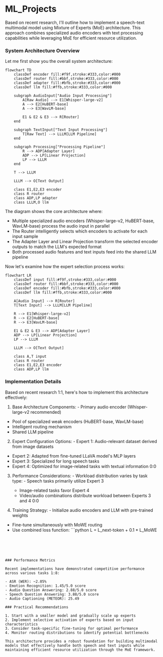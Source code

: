 # ML_Projects

Based on recent research, I'll outline how to implement a speech-text multimodal model using Mixture of Experts (MoE) architecture. This approach combines specialized audio encoders with text processing capabilities while leveraging MoE for efficient resource utilization.

### System Architecture Overview

Let me first show you the overall system architecture:

```mermaid
flowchart TD
    classDef encoder fill:#f9f,stroke:#333,color:#000
    classDef router fill:#bbf,stroke:#333,color:#000
    classDef adapter fill:#bfb,stroke:#333,color:#000
    classDef llm fill:#ffb,stroke:#333,color:#000
    
    subgraph AudioInput["Audio Input Processing"]
        A[Raw Audio] --> E1[Whisper-large-v2]
        A --> E2[HuBERT-base]
        A --> E3[WavLM-base]
        
        E1 & E2 & E3 --> R[Router]
    end
    
    subgraph TextInput["Text Input Processing"]
        T[Raw Text] --> LLLM[LLM Pipeline]
    end
    
    subgraph Processing["Processing Pipeline"]
        R --> ADP[Adapter Layer]
        ADP --> LP[Linear Projection]
        LP --> LLLM
    end
    
    T --> LLLM
    
    LLLM --> O[Text Output]
    
    class E1,E2,E3 encoder
    class R router
    class ADP,LP adapter
    class LLLM,O llm
```

The diagram shows the core architecture where:

- Multiple specialized audio encoders (Whisper-large-v2, HuBERT-base, WavLM-base) process the audio input in parallel
- The Router intelligently selects which encoders to activate for each input sample
- The Adapter Layer and Linear Projection transform the selected encoder outputs to match the LLM's expected format
- Both processed audio features and text inputs feed into the shared LLM pipeline

Now let's examine how the expert selection process works:

```mermaid
flowchart LR
    classDef input fill:#f9f,stroke:#333,color:#000
    classDef router fill:#bbf,stroke:#333,color:#000
    classDef encoder fill:#bfb,stroke:#333,color:#000
    classDef llm fill:#ffb,stroke:#333,color:#000
    
    A[Audio Input] --> R[Router]
    T[Text Input] --> LLLM[LLM Pipeline]
    
    R --> E1[Whisper-large-v2]
    R --> E2[HuBERT-base]
    R --> E3[WavLM-base]
    
    E1 & E2 & E3 --> ADP[Adapter Layer]
    ADP --> LP[Linear Projection]
    LP --> LLLM
    
    LLLM --> O[Text Output]
    
    class A,T input
    class R router
    class E1,E2,E3 encoder
    class ADP,LP llm
```

### Implementation Details

Based on recent research 1:1, here's how to implement this architecture effectively:

1.  Base Architecture Components:
          - Primary audio encoder (Whisper-large-v2 recommended)
  - Pool of specialized weak encoders (HuBERT-base, WavLM-base)
  - Intelligent routing mechanism
  - Shared LLM pipeline


2.  Expert Configuration Options:
          - Expert 1: Audio-relevant dataset derived from image datasets
  - Expert 2: Adapted from fine-tuned LLaVA model's MLP layers
  - Expert 3: Specialized for long speech tasks
  - Expert 4: Optimized for image-related tasks with textual information 0:0


3.  Performance Considerations:
          - Workload distribution varies by task type:
                    - Speech tasks primarily utilize Expert 3
    - Image-related tasks favor Expert 4
    - Video/audio combinations distribute workload between Experts 3 and 4 0:0




4.  Training Strategy:
          - Initialize audio encoders and LLM with pre-trained weights
  - Fine-tune simultaneously with MoWE routing
  - Use combined loss function:
                ```python
L = L_next-token + 0.1 * L_MoWE 
```





### Performance Metrics

Recent implementations have demonstrated competitive performance across various tasks 1:8:

- ASR (WER): ~2.05%
- Emotion Recognition: 1.45/5.0 score
- Audio Question Answering: 2.88/5.0 score
- Speech Question Answering: 3.88/5.0 score
- Audio Captioning (METEOR): 25.49

### Practical Recommendations

1. Start with a smaller model and gradually scale up experts
2. Implement selective activation of experts based on input characteristics
3. Consider task-specific fine-tuning for optimal performance
4. Monitor routing distributions to identify potential bottlenecks

This architecture provides a robust foundation for building multimodal models that effectively handle both speech and text inputs while maintaining efficient resource utilization through the MoE framework.
